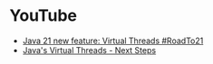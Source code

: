 # YouTube
* [Java 21 new feature: Virtual Threads #RoadTo21](https://www.youtube.com/watch?v=5E0LU85EnTI)
* [Java's Virtual Threads - Next Steps](https://www.youtube.com/watch?v=KBW4LbCoo6c)
